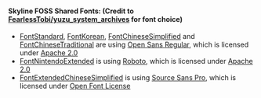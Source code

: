 #### Skyline FOSS Shared Fonts: (Credit to [FearlessTobi/yuzu_system_archives](https://github.com/FearlessTobi/yuzu_system_archives) for font choice)
* [FontStandard](FontStandard.ttf), [FontKorean](FontKorean.ttf), [FontChineseSimplified](FontChineseSimplified.ttf) and [FontChineseTraditional](FontChineseTraditional.ttf) are using [Open Sans Regular](https://fonts.google.com/specimen/Open+Sans), which is licensed under [Apache 2.0](https://www.apache.org/licenses/LICENSE-2.0)
* [FontNintendoExtended](FontNintendoExtended.ttf) is using [Roboto](https://fonts.google.com/specimen/Roboto), which is licensed under [Apache 2.0](https://www.apache.org/licenses/LICENSE-2.0)
* [FontExtendedChineseSimplified](FontExtendedChineseSimplified.ttf) is using [Source Sans Pro](https://fonts.google.com/specimen/Source+Sans+Pro), which is licensed under [Open Font License](https://scripts.sil.org/cms/scripts/page.php?site_id=nrsi&id=OFL)
